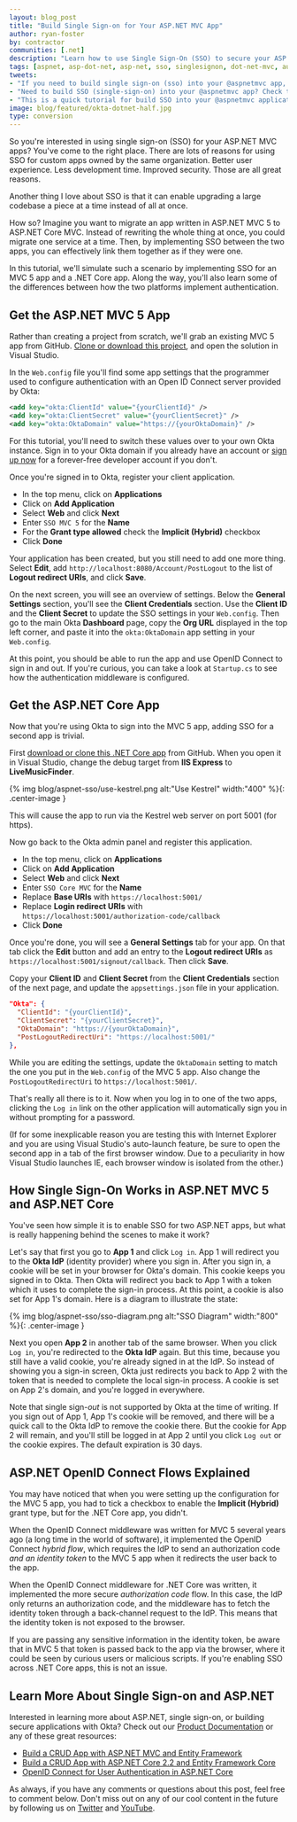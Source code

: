 ```yaml
---
layout: blog_post
title: "Build Single Sign-on for Your ASP.NET MVC App"
author: ryan-foster
by: contractor
communities: [.net]
description: "Learn how to use Single Sign-On (SSO) to secure your ASP.NET MVC Application."
tags: [aspnet, asp-dot-net, asp-net, sso, singlesignon, dot-net-mvc, auth]
tweets:
- "If you need to build single sign-on (sso) into your @aspnetmvc app, check out this post!"
- "Need to build SSO (single-sign-on) into your @aspnetmvc app? Check this out!"
- "This is a quick tutorial for build SSO into your @aspnetmvc applications!"
image: blog/featured/okta-dotnet-half.jpg
type: conversion
---
```


So you're interested in using single sign-on (SSO) for your ASP.NET MVC apps? You've come to the right place. There are lots of reasons for using SSO for custom apps owned by the same organization. Better user experience. Less development time. Improved security. Those are all great reasons.

Another thing I love about SSO is that it can enable upgrading a large codebase a piece at a time instead of all at once.

How so? Imagine you want to migrate an app written in ASP.NET MVC 5 to ASP.NET Core MVC. Instead of rewriting the whole thing at once, you could migrate one service at a time. Then, by implementing SSO between the two apps, you can effectively link them together as if they were one.

In this tutorial, we'll simulate such a scenario by implementing SSO for an MVC 5 app and a .NET Core app. Along the way, you'll also learn some of the differences between how the two platforms implement authentication.

## Get the ASP.NET MVC 5 App

Rather than creating a project from scratch, we'll grab an existing MVC 5 app from GitHub. [Clone or download this project](https://github.com/oktadeveloper/aspnet-mvc-crud-example ), and open the solution in Visual Studio.

In the `Web.config` file you'll find some app settings that the programmer used to configure authentication with an Open ID Connect server provided by Okta:

```xml
<add key="okta:ClientId" value="{yourClientId}" />
<add key="okta:ClientSecret" value="{yourClientSecret}" />
<add key="okta:OktaDomain" value="https://{yourOktaDomain}" />
```

For this tutorial, you'll need to switch these values over to your own Okta instance. Sign in to your Okta domain if you already have an account or [sign up now](/signup/) for a forever-free developer account if you don't.

Once you're signed in to Okta, register your client application.

* In the top menu, click on **Applications**
* Click on **Add Application**
* Select **Web** and click **Next**
* Enter `SSO MVC 5` for the **Name** 
* For the **Grant type allowed** check the **Implicit (Hybrid)** checkbox
* Click **Done**

Your application has been created, but you still need to add one more thing. Select **Edit**, add `http://localhost:8080/Account/PostLogout` to the list of **Logout redirect URIs**, and click **Save**.

On the next screen, you will see an overview of settings. Below the **General Settings** section, you'll see the **Client Credentials** section. Use the **Client ID** and the **Client Secret** to update the SSO settings in your `Web.config`. Then go to the main Okta **Dashboard** page, copy the **Org URL** displayed in the top left corner, and paste it into the `okta:OktaDomain` app setting in your `Web.config`.

At this point, you should be able to run the app and use OpenID Connect to sign in and out. If you're curious, you can take a look at `Startup.cs` to see how the authentication middleware is configured.

## Get the ASP.NET Core App

Now that you're using Okta to sign into the MVC 5 app, adding SSO for a second app is trivial.

First [download or clone this .NET Core app](https://github.com/oktadeveloper/okta-aspnetcore22-crud-example) from GitHub. When you open it in Visual Studio, change the debug target from **IIS Express** to **LiveMusicFinder**.

{% img blog/aspnet-sso/use-kestrel.png alt:"Use Kestrel" width:"400" %}{: .center-image }

This will cause the app to run via the Kestrel web server on port 5001 (for https).

Now go back to the Okta admin panel and register this application.

* In the top menu, click on **Applications**
* Click on **Add Application**
* Select **Web** and click **Next**
* Enter `SSO Core MVC` for the **Name**
* Replace **Base URIs** with `https://localhost:5001/`
* Replace **Login redirect URIs** with `https://localhost:5001/authorization-code/callback`
* Click **Done**

Once you're done, you will see a **General Settings** tab for your app. On that tab click the **Edit** button and add an entry to the **Logout redirect URIs** as `https://localhost:5001/signout/callback`. Then click **Save**.

Copy your **Client ID** and **Client Secret** from the **Client Credentials** section of the next page, and update the `appsettings.json` file in your application.

```json
"Okta": {
  "ClientId": "{yourClientId}",
  "ClientSecret": "{yourClientSecret}",
  "OktaDomain": "https://{yourOktaDomain}",
  "PostLogoutRedirectUri": "https://localhost:5001/"
},
```

While you are editing the settings, update the `OktaDomain` setting to match the one you put in the `Web.config` of the MVC 5 app. Also change the `PostLogoutRedirectUri` to `https://localhost:5001/`.

That's really all there is to it. Now when you log in to one of the two apps, clicking the `Log in` link on the other application will automatically sign you in without prompting for a password.

(If for some inexplicable reason you are testing this with Internet Explorer and you are using Visual Studio's auto-launch feature, be sure to open the second app in a tab of the first browser window. Due to a peculiarity in how Visual Studio launches IE, each browser window is isolated from the other.)

## How Single Sign-On Works in ASP.NET MVC 5 and ASP.NET Core

You've seen how simple it is to enable SSO for two ASP.NET apps, but what is really happening behind the scenes to make it work? 

Let's say that first you go to **App 1** and click `Log in`. App 1 will redirect you to the **Okta IdP** (identity provider) where you sign in. After you sign in, a cookie will be set in your browser for Okta's domain. This cookie keeps you signed in to Okta. Then Okta will redirect you back to App 1 with a token which it uses to complete the sign-in process. At this point, a cookie is also set for App 1's domain. Here is a diagram to illustrate the state:

{% img blog/aspnet-sso/sso-diagram.png alt:"SSO Diagram" width:"800" %}{: .center-image }

Next you open **App 2** in another tab of the same browser. When you click `Log in`, you're redirected to the **Okta IdP** again. But this time, because you still have a valid cookie, you're already signed in at the IdP. So instead of showing you a sign-in screen, Okta just redirects you back to App 2 with the token that is needed to complete the local sign-in process. A cookie is set on App 2's domain, and you're logged in everywhere.

Note that single sign-_out_ is not supported by Okta at the time of writing. If you sign out of App 1, App 1's cookie will be removed, and there will be a quick call to the Okta IdP to remove the cookie there. But the cookie for App 2 will remain, and you'll still be logged in at App 2 until you click `Log out` or the cookie expires. The default expiration is 30 days.

## ASP.NET OpenID Connect Flows Explained

You may have noticed that when you were setting up the configuration for the MVC 5 app, you had to tick a checkbox to enable the **Implicit (Hybrid)** grant type, but for the .NET Core app, you didn't.

When the OpenID Connect middleware was written for MVC 5 several years ago (a long time in the world of software), it implemented the OpenID Connect _hybrid flow_, which requires the IdP to send an authorization code _and an identity token_ to the MVC 5 app when it redirects the user back to the app.

When the OpenID Connect middleware for .NET Core was written, it implemented the more secure _authorization code_ flow. In this case, the IdP only returns an authorization code, and the middleware has to fetch the identity token through a back-channel request to the IdP. This means that the identity token is not exposed to the browser.

If you are passing any sensitive information in the identity token, be aware that in MVC 5 that token is passed back to the app via the browser, where it could be seen by curious users or malicious scripts. If you're enabling SSO across .NET Core apps, this is not an issue.

## Learn More About Single Sign-on and ASP.NET

Interested in learning more about ASP.NET, single sign-on, or building secure applications with Okta? Check out our [Product Documentation](/use_cases/api_access_management/) or any of these great resources:

* [Build a CRUD App with ASP.NET MVC and Entity Framework](/blog/2019/03/11/build-a-crud-app-with-aspnet-mvc-and-entity-framework)
* [Build a CRUD App with ASP.NET Core 2.2 and Entity Framework Core](/blog/2019/04/03/build-a-crud-app-with-aspnet-22-and-entity-framework)
* [OpenID Connect for User Authentication in ASP.NET Core](/blog/2017/06/29/oidc-user-auth-aspnet-core)

As always, if you have any comments or questions about this post, feel free to comment below. Don't miss out on any of our cool content in the future by following us on [Twitter](https://twitter.com/oktadev) and [YouTube](https://www.youtube.com/c/oktadev).
